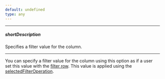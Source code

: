 ```yaml
---
default: undefined
type: any
---
```

---
##### shortDescription
Specifies a filter value for the column.

---
You can specify a filter value for the column using this option as if a user set this value with the [filter row](/api-reference/10%20UI%20Widgets/GridBase/1%20Configuration/filterRow '{basewidgetpath}/Configuration/filterRow/'). This value is applied using the [selectedFilterOperation](/api-reference/10%20UI%20Widgets/GridBase/1%20Configuration/columns/selectedFilterOperation.md '{basewidgetpath}/Configuration/columns/#selectedFilterOperation').